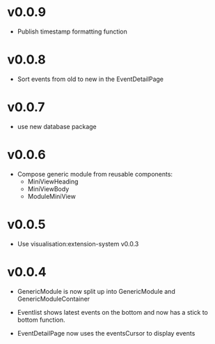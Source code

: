 # v0.0.9

- Publish timestamp formatting function

# v0.0.8

- Sort events from old to new in the EventDetailPage

# v0.0.7

- use new database package

# v0.0.6

- Compose generic module from reusable components:
  - MiniViewHeading
  - MiniViewBody
  - ModuleMiniView

# v0.0.5

- Use visualisation:extension-system v0.0.3

# v0.0.4

- GenericModule is now split up into GenericModule and GenericModuleContainer

- Eventlist shows latest events on the bottom and now has a stick to bottom function.

- EventDetailPage now uses the eventsCursor to display events
